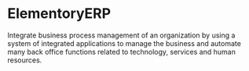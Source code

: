 # ElementoryERP
Integrate business process management of an organization by using a system of integrated applications to manage the business and automate many back office functions related to technology, services and human resources.
